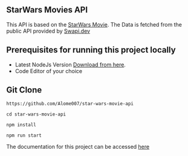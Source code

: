 ## StarWars Movies API

This API is based on the [StarWars Movie](https://en.wikipedia.org/wiki/Star_Wars). The Data is fetched from the public API provided by [Swapi.dev](https://swapi.dev/documentation)

## Prerequisites for running this project locally

- Latest NodeJs Version [Download from here](https://nodejs.org).
- Code Editor of your choice

## Git Clone

```
https://github.com/Alome007/star-wars-movie-api
```

```
cd star-wars-movie-api

npm install
```

```
npm run start
```

The documentation for this project can be accessed [here](https://documenter.getpostman.com/view/9496344/UVC5En1z)
